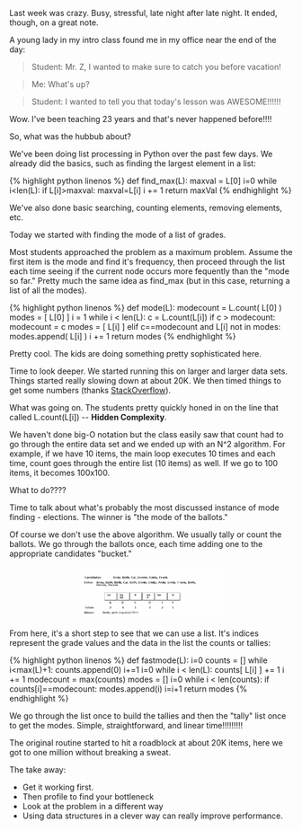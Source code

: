 <!--
.. title: Who won the election -- Quadratic to Linear Time!!!!!
.. slug: 2013-03-23-Who_won_the_election-Quadratic_to_Linear_Time.md
.. date: 2013-03-23
.. tags: 
.. type: text
-->


Last week was crazy. Busy, stressful, late night after late night. It
ended, though, on a great note.

A young lady in my intro class found me in my office near the end of the day:

> Student: Mr. Z, I wanted to make sure to catch you before vacation!

> Me: What's up?

> Student: I wanted to tell you that today's lesson was AWESOME!!!!!!

Wow. I've been teaching 23 years and that's never happened before!!!!

So, what was the hubbub about?

We've been doing list processing in Python over the past few days. We already did the basics, such as finding the largest element in a list:

{% highlight python linenos %}
def find_max(L):
    maxval = L[0]
	i=0
	while i<len(L):
		if L[i]>maxval:
			maxval=L[i]
		i += 1
	return maxVal
{% endhighlight %}

We've also done basic searching, counting elements, removing elements, etc.

Today we started with finding the mode of a list of grades.

Most students approached the problem as a maximum problem. Assume the
first item is the mode and find it's frequency, then proceed through
the list each time seeing if the current node occurs more fequently
than the "mode so far." Pretty much the same idea as find_max (but in this case, returning a list of all the modes).

{% highlight python linenos %}
def mode(L):
    modecount = L.count( L[0] )
    modes = [ L[0] ]
    i = 1
    while i < len(L):
        c = L.count(L[i]) 
        if c > modecount:
            modecount = c
            modes = [ L[i] ]
        elif c==modecount and L[i] not in modes:
            modes.append( L[i] )
        i += 1
    return modes
{% endhighlight %}


Pretty cool. The kids are doing something pretty sophisticated here. 

Time to look deeper. We started running this on larger and larger data
sets. Things started really slowing down at about 20K. We then timed
things to get some numbers (thanks
[StackOverflow](http://stackoverflow.com/questions/5998245/get-current-time-in-milliseconds-in-python)). 

What was going on. The students pretty quickly honed in on the line
that called L.count(L\[i\]) -- **Hidden Complexity**. 

We haven't done big-O notation but the class easily saw that count had
to go through the entire data set and we ended up with an N^2
algorithm. For example, if we have 10 items, the main loop executes 10
times and each time, count goes through the entire list (10 items) as
well. If we go to 100 items, it becomes 100x100.

What to do????

Time to talk about what's probably the most discussed instance of mode
finding - elections. The winner is "the mode of the ballots."

Of course we don't use the above algorithm. We usually tally or count the ballots. We go through the ballots once, each time adding one to the appropriate candidates "bucket." 

<div align="center">
<a href="/img/tally.png" rel="lightbox">
<img width="50%" src="/img/tally.png" class="" alt="" />
</a>
</div>

From here, it's a short step to see that we can use a list. It's
indices represent the grade values and the data in the list the counts
or tallies:

{% highlight python linenos %}
def fastmode(L):
    i=0
    counts = []
    while i<max(L)+1:
        counts.append(0)
        i+=1
    i=0
    while i < len(L):
        counts[ L[i] ] += 1
        i += 1
    modecount = max(counts)
    modes = []
    i=0
    while i < len(counts):
        if counts[i]==modecount:
            modes.append(i)
        i=i+1
    return modes
{% endhighlight %}

We go through the list once to build the tallies and then the "tally"
list once to get the modes. Simple, straightforward, and linear
time!!!!!!!!!

The original routine started to hit a roadblock at about 20K items,
here we got to one million without breaking a sweat.

The take away:

 * Get it working first.
 * Then profile to find your bottleneck
 * Look at the problem in a different way
 * Using data structures in a clever way can really improve performance.

